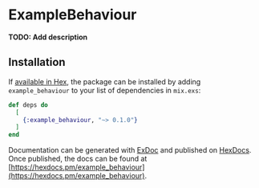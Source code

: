 # ExampleBehaviour

**TODO: Add description**

## Installation

If [available in Hex](https://hex.pm/docs/publish), the package can be installed
by adding `example_behaviour` to your list of dependencies in `mix.exs`:

```elixir
def deps do
  [
    {:example_behaviour, "~> 0.1.0"}
  ]
end
```

Documentation can be generated with [ExDoc](https://github.com/elixir-lang/ex_doc)
and published on [HexDocs](https://hexdocs.pm). Once published, the docs can
be found at [https://hexdocs.pm/example_behaviour](https://hexdocs.pm/example_behaviour).


